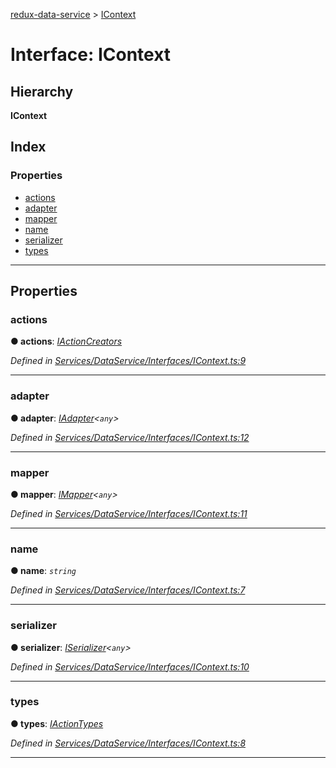 [redux-data-service](../README.md) > [IContext](../interfaces/icontext.md)

# Interface: IContext

## Hierarchy

**IContext**

## Index

### Properties

* [actions](icontext.md#actions)
* [adapter](icontext.md#adapter)
* [mapper](icontext.md#mapper)
* [name](icontext.md#name)
* [serializer](icontext.md#serializer)
* [types](icontext.md#types)

---

## Properties

<a id="actions"></a>

###  actions

**● actions**: *[IActionCreators](iactioncreators.md)*

*Defined in [Services/DataService/Interfaces/IContext.ts:9](https://github.com/Rediker-Software/redux-data-service/blob/ad33f93/src/Services/DataService/Interfaces/IContext.ts#L9)*

___
<a id="adapter"></a>

###  adapter

**● adapter**: *[IAdapter](iadapter.md)<`any`>*

*Defined in [Services/DataService/Interfaces/IContext.ts:12](https://github.com/Rediker-Software/redux-data-service/blob/ad33f93/src/Services/DataService/Interfaces/IContext.ts#L12)*

___
<a id="mapper"></a>

###  mapper

**● mapper**: *[IMapper](imapper.md)<`any`>*

*Defined in [Services/DataService/Interfaces/IContext.ts:11](https://github.com/Rediker-Software/redux-data-service/blob/ad33f93/src/Services/DataService/Interfaces/IContext.ts#L11)*

___
<a id="name"></a>

###  name

**● name**: *`string`*

*Defined in [Services/DataService/Interfaces/IContext.ts:7](https://github.com/Rediker-Software/redux-data-service/blob/ad33f93/src/Services/DataService/Interfaces/IContext.ts#L7)*

___
<a id="serializer"></a>

###  serializer

**● serializer**: *[ISerializer](iserializer.md)<`any`>*

*Defined in [Services/DataService/Interfaces/IContext.ts:10](https://github.com/Rediker-Software/redux-data-service/blob/ad33f93/src/Services/DataService/Interfaces/IContext.ts#L10)*

___
<a id="types"></a>

###  types

**● types**: *[IActionTypes](iactiontypes.md)*

*Defined in [Services/DataService/Interfaces/IContext.ts:8](https://github.com/Rediker-Software/redux-data-service/blob/ad33f93/src/Services/DataService/Interfaces/IContext.ts#L8)*

___

